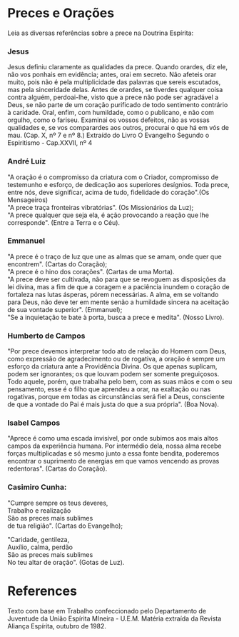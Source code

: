 # Preces e Orações
Leia as diversas referências sobre a prece na Doutrina Espírita:

### Jesus
Jesus definiu claramente as qualidades da prece. Quando orardes, diz ele, não vos ponhais em evidência; antes, orai em secreto. Não afeteis orar muito, pois não é pela multiplicidade das palavras que sereis escutados, mas pela sinceridade delas. Antes de orardes, se tiverdes qualquer coisa contra alguém, perdoai-lhe, visto que a prece não pode ser agradável a Deus, se não parte de um coração purificado de todo sentimento contrário à caridade. Oral, enfim, com humildade, como o publicano, e não com orgulho, como o fariseu. Examinai os vossos defeitos, não as vossas qualidades e, se vos comparardes aos outros, procurai o que há em vós de mau. (Cap. X, nº 7 e nº 8.)
Extraído do Livro O Evangelho Segundo o Espiritismo - Cap.XXVII, nº 4

### André Luiz
"A oração é o compromisso da criatura com o Criador, compromisso de testemunho e esforço, de dedicação aos superiores desígnios. Toda prece, entre nós, deve significar, acima de tudo, fidelidade do coração".(Os Mensageiros)  
"A prece traça fronteiras vibratórias". (Os Missionários da Luz);  
"A prece qualquer que seja ela, é ação provocando a reação que lhe corresponde". (Entre a Terra e o Céu).  

### Emmanuel
"A prece é o traço de luz que une as almas que se amam, onde quer que encontrem". (Cartas do Coração);   
"A prece é o hino dos corações". (Cartas de uma Morta).   
"A prece deve ser cultivada, não para que se revoguem as disposições da lei divina, mas a fim de que a coragem e a paciência inundem o coração de fortaleza nas lutas ásperas, pórem necessárias. A alma, em se voltando para Deus, não deve ter em mente senão a humildade sincera na aceitação de sua vontade superior". (Emmanuel);   
"Se a inquietação te bate à porta, busca a prece e medita". (Nosso Livro).   

### Humberto de Campos
"Por prece devemos interpretar todo ato de relação do Homem com Deus, como expressão de agradecimento ou de rogativa, a oração é sempre um esforço da criatura ante a Providência Divina. Os que apenas suplicam, podem ser ignorantes; os que louvam podem ser somente preguiçosos. Todo aquele, porém, que trabalha pelo bem, com as suas mãos e com o seu pensamento, esse é o filho que aprendeu a orar, na exaltação ou nas rogativas, porque em todas as circunstâncias será fiel a Deus, consciente de que a vontade do Pai é mais justa do que a sua própria". (Boa Nova).  

### Isabel Campos
"Aprece é como uma escada invisível, por onde subimos aos mais altos campos da experiência humana. Por intermédio dela, nossa alma recebe forças multiplicadas e só mesmo junto a essa fonte bendita, poderemos encontrar o suprimento de energias em que vamos vencendo as provas redentoras". (Cartas do Coração).  

### Casimiro Cunha:
"Cumpre sempre os teus deveres,  
Trabalho e realização  
São as preces mais sublimes  
de tua religião". (Cartas do Evangelho);  

"Caridade, gentileza,  
Auxílio, calma, perdão  
São as preces mais sublimes  
No teu altar de oração". (Gotas de Luz).  

# References
Texto com base em Trabalho confeccionado pelo Departamento de Juventude da União Espírita MIneira - U.E.M. Matéria extraída da Revista Aliança Espírita, outubro de 1982.

